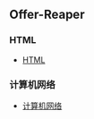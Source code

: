 ## Offer-Reaper


### HTML
- [HTML](https://github.com/Primroses/offer-reaper/tree/master/HTML)
### 计算机网络
- [计算机网络](https://github.com/Primroses/offer-reaper/tree/master/ComputerNetwork)
